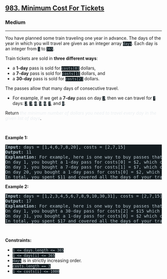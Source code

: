 <h2><a href="https://leetcode.com/problems/minimum-cost-for-tickets/">983. Minimum Cost For Tickets</a></h2><h3>Medium</h3><hr><div><p>You have planned some train traveling one year in advance. The days of the year in which you will travel are given as an integer array <code style="background-color: rgb(20, 28, 32) !important; color: rgb(183, 198, 205) !important;">days</code>. Each day is an integer from <code style="background-color: rgb(20, 28, 32) !important; color: rgb(183, 198, 205) !important;">1</code> to <code style="background-color: rgb(20, 28, 32) !important; color: rgb(183, 198, 205) !important;">365</code>.</p>

<p>Train tickets are sold in <strong>three different ways</strong>:</p>

<ul>
	<li>a <strong>1-day</strong> pass is sold for <code style="background-color: rgb(20, 28, 32) !important; color: rgb(183, 198, 205) !important;">costs[0]</code> dollars,</li>
	<li>a <strong>7-day</strong> pass is sold for <code style="background-color: rgb(20, 28, 32) !important; color: rgb(183, 198, 205) !important;">costs[1]</code> dollars, and</li>
	<li>a <strong>30-day</strong> pass is sold for <code style="background-color: rgb(20, 28, 32) !important; color: rgb(183, 198, 205) !important;">costs[2]</code> dollars.</li>
</ul>

<p>The passes allow that many days of consecutive travel.</p>

<ul>
	<li>For example, if we get a <strong>7-day</strong> pass on day <code style="background-color: rgb(20, 28, 32) !important; color: rgb(183, 198, 205) !important;">2</code>, then we can travel for <code style="background-color: rgb(20, 28, 32) !important; color: rgb(183, 198, 205) !important;">7</code> days: <code style="background-color: rgb(20, 28, 32) !important; color: rgb(183, 198, 205) !important;">2</code>, <code style="background-color: rgb(20, 28, 32) !important; color: rgb(183, 198, 205) !important;">3</code>, <code style="background-color: rgb(20, 28, 32) !important; color: rgb(183, 198, 205) !important;">4</code>, <code style="background-color: rgb(20, 28, 32) !important; color: rgb(183, 198, 205) !important;">5</code>, <code style="background-color: rgb(20, 28, 32) !important; color: rgb(183, 198, 205) !important;">6</code>, <code style="background-color: rgb(20, 28, 32) !important; color: rgb(183, 198, 205) !important;">7</code>, and <code style="background-color: rgb(20, 28, 32) !important; color: rgb(183, 198, 205) !important;">8</code>.</li>
</ul>

<p>Return <em style="color: rgb(234, 238, 241) !important;">the minimum number of dollars you need to travel every day in the given list of days</em>.</p>

<p>&nbsp;</p>
<p><strong class="example">Example 1:</strong></p>

<pre style="background-color: rgb(20, 28, 32) !important; color: rgb(182, 198, 206) !important;"><strong>Input:</strong> days = [1,4,6,7,8,20], costs = [2,7,15]
<strong>Output:</strong> 11
<strong>Explanation:</strong> For example, here is one way to buy passes that lets you travel your travel plan:
On day 1, you bought a 1-day pass for costs[0] = $2, which covered day 1.
On day 3, you bought a 7-day pass for costs[1] = $7, which covered days 3, 4, ..., 9.
On day 20, you bought a 1-day pass for costs[0] = $2, which covered day 20.
In total, you spent $11 and covered all the days of your travel.
</pre>

<p><strong class="example">Example 2:</strong></p>

<pre style="background-color: rgb(20, 28, 32) !important; color: rgb(182, 198, 206) !important;"><strong>Input:</strong> days = [1,2,3,4,5,6,7,8,9,10,30,31], costs = [2,7,15]
<strong>Output:</strong> 17
<strong>Explanation:</strong> For example, here is one way to buy passes that lets you travel your travel plan:
On day 1, you bought a 30-day pass for costs[2] = $15 which covered days 1, 2, ..., 30.
On day 31, you bought a 1-day pass for costs[0] = $2 which covered day 31.
In total, you spent $17 and covered all the days of your travel.
</pre>

<p>&nbsp;</p>
<p><strong>Constraints:</strong></p>

<ul>
	<li><code style="background-color: rgb(20, 28, 32) !important; color: rgb(183, 198, 205) !important;">1 &lt;= days.length &lt;= 365</code></li>
	<li><code style="background-color: rgb(20, 28, 32) !important; color: rgb(183, 198, 205) !important;">1 &lt;= days[i] &lt;= 365</code></li>
	<li><code style="background-color: rgb(20, 28, 32) !important; color: rgb(183, 198, 205) !important;">days</code> is in strictly increasing order.</li>
	<li><code style="background-color: rgb(20, 28, 32) !important; color: rgb(183, 198, 205) !important;">costs.length == 3</code></li>
	<li><code style="background-color: rgb(20, 28, 32) !important; color: rgb(183, 198, 205) !important;">1 &lt;= costs[i] &lt;= 1000</code></li>
</ul>
</div>